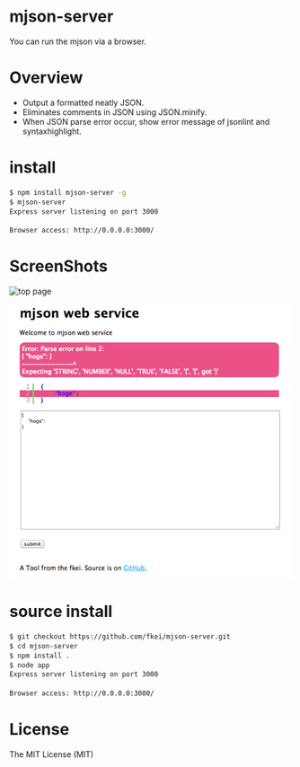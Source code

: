 mjson-server
============

You can run the mjson via a browser.

# Overview

- Output a formatted neatly JSON.
- Eliminates comments in JSON using JSON.minify.
- When JSON parse error occur, show error message of jsonlint and syntaxhighlight.


# install

```sh
$ npm install mjson-server -g
$ mjson-server
Express server listening on port 3000

Browser access: http://0.0.0.0:3000/
```

# ScreenShots

![top page](screenshots/top.png)

![error](screenshots/error.png)


# source install

```sh
$ git checkout https://github.com/fkei/mjson-server.git
$ cd mjson-server
$ npm install .
$ node app
Express server listening on port 3000

Browser access: http://0.0.0.0:3000/
```

# License

The MIT License (MIT)
